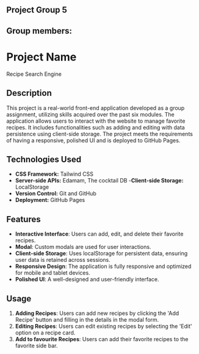 ## Project Group 5

## Group members:

# Project Name
Recipe Search Engine

## Description

This project is a real-world front-end application developed as a group assignment, utilizing skills acquired over the past six modules. The application allows users to interact with the website to manage  favorite recipes. It includes functionalities such as adding and editing with data persistence using client-side storage. The project meets the requirements of having a responsive, polished UI and is deployed to GitHub Pages.

## Technologies Used

- **CSS Framework:** Tailwind CSS
- **Server-side APIs:** Edamam, The cocktail DB
-**Client-side Storage:** LocalStorage
- **Version Control:** Git and GitHub
- **Deployment:** GitHub Pages

## Features

- **Interactive Interface**: Users can add, edit, and delete their favorite recipes.<br>
- **Modal**: Custom modals are used for user interactions. <br>
- **Client-side Storage**: Uses localStorage for persistent data, ensuring user data is retained across sessions.<br>
- **Responsive Design**: The application is fully responsive and optimized for mobile and tablet devices. <br>
- **Polished UI**: A well-designed and user-friendly interface. <br>


## Usage

1. **Adding Recipes**: Users can add new recipes by clicking the 'Add Recipe' button and filling in the details in the modal form. <br>
2. **Editing Recipes**: Users can edit existing recipes by selecting the 'Edit' option on a recipe card.<br>
3. **Add to favourite Recipes**: Users can add their favorite recipes to the favorite side bar. <br>


